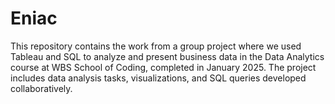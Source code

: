 # Eniac
This repository contains the work from a group project where we used Tableau and SQL to analyze and present business data in the Data Analytics course at WBS School of Coding, completed in January 2025. The project includes data analysis tasks, visualizations, and SQL queries developed collaboratively.
